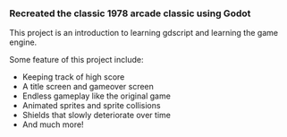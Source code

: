 ### Recreated the classic 1978 arcade classic using Godot

This project is an introduction to learning gdscript and learning the game engine.

Some feature of this project include:

- Keeping track of high score
- A title screen and gameover screen
- Endless gameplay like the original game
- Animated sprites and sprite collisions
- Shields that slowly deteriorate over time
- And much more!

